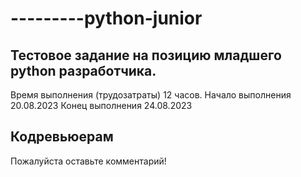# ---------python-junior
<h2><b>Тестовое задание на позицию младшего python разработчика.</b></h2>
<p>Время выполнения (трудозатраты) 12 часов.
Начало выполнения 20.08.2023
Конец выполнения 24.08.2023</p>

<h2><b>Кодревьюерам</b></h2>
<p>Пожалуйста оставьте комментарий!</p>

